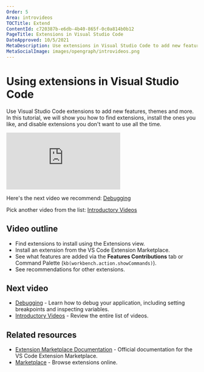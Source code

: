 ```yaml
---
Order: 5
Area: introvideos
TOCTitle: Extend
ContentId: c720387b-e6db-4b40-865f-0c0a814b0b12
PageTitle: Extensions in Visual Studio Code
DateApproved: 10/5/2021
MetaDescription: Use extensions in Visual Studio Code to add new features, themes, and more.
MetaSocialImage: images/opengraph/introvideos.png
---
```

# Using extensions in Visual Studio Code

Use Visual Studio Code extensions to add new features, themes and more. In this tutorial, we will show you how to find extensions, install the ones you like, and disable extensions you don't want to use all the time.

<iframe src="https://www.youtube.com/embed/SKcZ3cwX8lA?rel=0&amp;disablekb=0&amp;modestbranding=1&amp;showinfo=0" frameborder="0" allowfullscreen></iframe>

Here's the next video we recommend: [Debugging](/docs/introvideos/debugging.md)

Pick another video from the list: [Introductory Videos](/docs/getstarted/introvideos.md)

## Video outline

* Find extensions to install using the Extensions view.
* Install an extension from the VS Code Extension Marketplace.
* See what features are added via the **Features Contributions** tab or Command Palette (`kb(workbench.action.showCommands)`).
* See recommendations for other extensions.

## Next video

* [Debugging](/docs/introvideos/debugging.md) - Learn how to debug your application, including setting breakpoints and inspecting variables.
* [Introductory Videos](/docs/getstarted/introvideos.md) - Review the entire list of videos.

## Related resources

* [Extension Marketplace Documentation](/docs/editor/extension-marketplace.md) - Official documentation for the VS Code Extension Marketplace.
* [Marketplace](https://marketplace.visualstudio.com/) - Browse extensions online.
